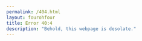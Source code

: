 ```yaml
---
permalink: /404.html
layout: fourohfour
title: Error 40:4
description: "Behold, this webpage is desolate."
---
```

